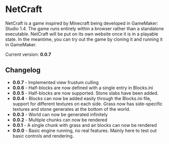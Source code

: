 # NetCraft

NetCraft is a game inspired by Minecraft being developed in GameMaker: Studio 1.4. The game runs entirely within a browser rather than a standalone executable. NetCraft will be put on its own website once it is in a playable state. In the meantime, you can try out the game by cloning it and running it in GameMaker.

Current version: **0.0.7**

## Changelog

* **0.0.7** - Implemented view frustum culling
* **0.0.6** - Half-blocks are now defined with a single entry in Blocks.ini
* **0.0.5** - Half-blocks are now supported. Stone slabs have been added.
* **0.0.4** - Blocks can now be added easily through the Blocks.ini file, support for different textures on each side. Grass now has side-specific textures and stone generates at the bottom of the world.
* **0.0.3** - World can now be generated infinitely
* **0.0.2** - Multiple chunks can now be rendered
* **0.0.1** - A single chunk with grass and air blocks can now be rendered
* **0.0.0** - Basic engine running, no real features. Mainly here to test out basic controls and rendering.
